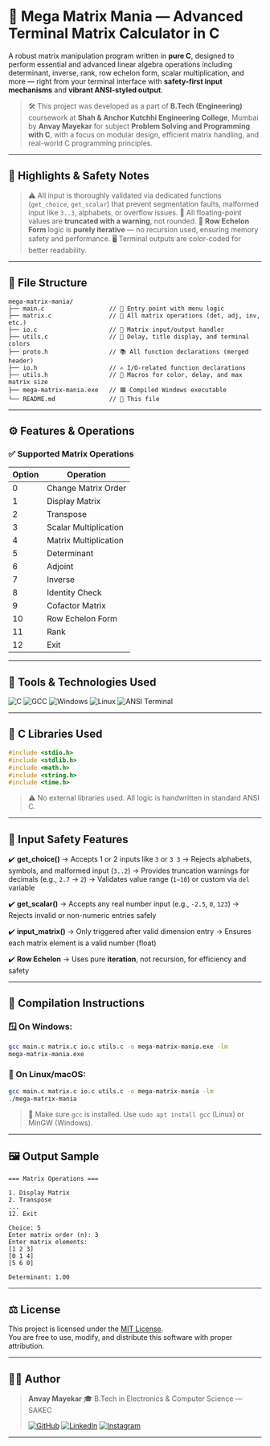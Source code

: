 # 🧮 **Mega Matrix Mania** — Advanced Terminal Matrix Calculator in C

A robust matrix manipulation program written in **pure C**, designed to perform essential and advanced linear algebra operations including determinant, inverse, rank, row echelon form, scalar multiplication, and more — right from your terminal interface with **safety-first input mechanisms** and **vibrant ANSI-styled output**.

> 🛠️ This project was developed as a part of **B.Tech (Engineering)** coursework at **Shah & Anchor Kutchhi Engineering College**, Mumbai by **Anvay Mayekar** for subject **Problem Solving and Programming with C**, with a focus on modular design, efficient matrix handling, and real-world C programming principles.

---

## 📌 Highlights & Safety Notes

> ⚠️ All input is thoroughly validated via dedicated functions (`get_choice`, `get_scalar`) that prevent segmentation faults, malformed input like `3..3`, alphabets, or overflow issues.
> 🧠 All floating-point values are **truncated with a warning**, not rounded.
> 🔂 **Row Echelon Form** logic is **purely iterative** — no recursion used, ensuring memory safety and performance.
> 🖥️ Terminal outputs are color-coded for better readability.

---

## 📁 File Structure

```
mega-matrix-mania/
├── main.c                  // 🧠 Entry point with menu logic
├── matrix.c                // 🧮 All matrix operations (det, adj, inv, etc.)
├── io.c                    // 🔢 Matrix input/output handler
├── utils.c                 // 🧰 Delay, title display, and terminal colors
├── proto.h                 // 📚 All function declarations (merged header)
├── io.h                    // ✍️ I/O-related function declarations
├── utils.h                 // 🎨 Macros for color, delay, and max matrix size
├── mega-matrix-mania.exe   // 🟩 Compiled Windows executable
└── README.md               // 📘 This file
```

---

## ⚙️ Features & Operations

### ✅ Supported Matrix Operations

| Option | Operation             |
| ------ | --------------------- |
| 0      | Change Matrix Order   |
| 1      | Display Matrix        |
| 2      | Transpose             |
| 3      | Scalar Multiplication |
| 4      | Matrix Multiplication |
| 5      | Determinant           |
| 6      | Adjoint               |
| 7      | Inverse               |
| 8      | Identity Check        |
| 9      | Cofactor Matrix       |
| 10     | Row Echelon Form      |
| 11     | Rank                  |
| 12     | Exit                  |

---

## 🧰 Tools & Technologies Used

![C](https://img.shields.io/badge/C_language-00599C?style=for-the-badge\&logo=c\&logoColor=white)
![GCC](https://img.shields.io/badge/GCC-gnu%20compiler-blue?style=for-the-badge\&logo=gnu\&logoColor=white)
![Windows](https://img.shields.io/badge/Windows-Supported-blue?style=for-the-badge\&logo=windows\&logoColor=white)
![Linux](https://img.shields.io/badge/Linux-Compatible-yellowgreen?style=for-the-badge\&logo=linux\&logoColor=white)
![ANSI Terminal](https://img.shields.io/badge/Terminal-ANSI_Colors-lightgrey?style=for-the-badge)

---

## 🧱 C Libraries Used

```c
#include <stdio.h>
#include <stdlib.h>
#include <math.h>
#include <string.h>
#include <time.h>
```

> ⚠️ No external libraries used. All logic is handwritten in standard ANSI C.

---

## 🔐 Input Safety Features

✔️ **get\_choice()**
→ Accepts 1 or 2 inputs like `3` or `3 3`
→ Rejects alphabets, symbols, and malformed input (`3..2`)
→ Provides truncation warnings for decimals (e.g., `2.7` → `2`)
→ Validates value range (`1–10`) or custom via `del` variable

✔️ **get\_scalar()**
→ Accepts any real number input (e.g., `-2.5`, `0`, `123`)
→ Rejects invalid or non-numeric entries safely

✔️ **input\_matrix()**
→ Only triggered after valid dimension entry
→ Ensures each matrix element is a valid number (float)

✔️ **Row Echelon**
→ Uses pure **iteration**, not recursion, for efficiency and safety

---

## 🧾 Compilation Instructions

### 🪟 On Windows:

```bash
gcc main.c matrix.c io.c utils.c -o mega-matrix-mania.exe -lm
mega-matrix-mania.exe
```

### 🐧 On Linux/macOS:

```bash
gcc main.c matrix.c io.c utils.c -o mega-matrix-mania -lm
./mega-matrix-mania
```

> 🧠 Make sure `gcc` is installed. Use `sudo apt install gcc` (Linux) or MinGW (Windows).

---

## 🖼️ Output Sample

```
=== Matrix Operations ===

1. Display Matrix
2. Transpose
...
12. Exit

Choice: 5
Enter matrix order (n): 3
Enter matrix elements:
[1 2 3]
[0 1 4]
[5 6 0]

Determinant: 1.00
```
---

## ⚖️ License
This project is licensed under the [MIT License](https://opensource.org/licenses/MIT).  
You are free to use, modify, and distribute this software with proper attribution.

---

## 👨‍💻 Author

> **Anvay Mayekar**
> 🎓 B.Tech in Electronics & Computer Science — SAKEC
>
>[![GitHub](https://img.shields.io/badge/GitHub-181717.svg?style=for-the-badge\&logo=GitHub\&logoColor=white)](https://www.github.com/anvaymayekar)
[![LinkedIn](https://img.shields.io/badge/LinkedIn-0A66C2.svg?style=for-the-badge\&logo=LinkedIn\&logoColor=white)](https://in.linkedin.com/in/anvaymayekar)
[![Instagram](https://img.shields.io/badge/Instagram-%23E4405F.svg?style=for-the-badge\&logo=Instagram\&logoColor=white)](https://www.instagram.com/anvaymayekar)

---
